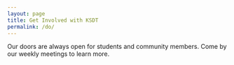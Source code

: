 ```yaml
---
layout: page
title: Get Involved with KSDT
permalink: /do/
---
```


Our doors are always open for students and community members. Come by our weekly meetings to learn more.
